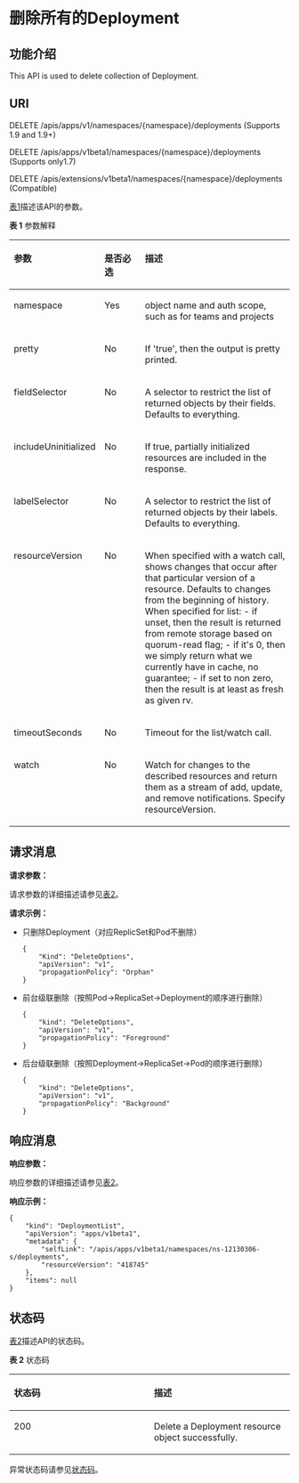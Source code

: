 # 删除所有的Deployment<a name="cce_02_0122"></a>

## 功能介绍<a name="section58759520"></a>

This API is used to delete collection of Deployment.

## URI<a name="section59073635"></a>

DELETE /apis/apps/v1/namespaces/\{namespace\}/deployments \(Supports 1.9 and 1.9+\)

DELETE /apis/apps/v1beta1/namespaces/\{namespace\}/deployments \(Supports only1.7\)

DELETE /apis/extensions/v1beta1/namespaces/\{namespace\}/deployments \(Compatible\)

[表1](#d0e35322)描述该API的参数。

**表 1**  参数解释

<a name="d0e35322"></a>
<table><thead align="left"><tr id="row32289194"><th class="cellrowborder" valign="top" width="22.45%" id="mcps1.2.4.1.1"><p id="p65652297517"><a name="p65652297517"></a><a name="p65652297517"></a>参数</p>
</th>
<th class="cellrowborder" valign="top" width="16.33%" id="mcps1.2.4.1.2"><p id="p165661629135114"><a name="p165661629135114"></a><a name="p165661629135114"></a>是否必选</p>
</th>
<th class="cellrowborder" valign="top" width="61.22%" id="mcps1.2.4.1.3"><p id="p14567629115114"><a name="p14567629115114"></a><a name="p14567629115114"></a>描述</p>
</th>
</tr>
</thead>
<tbody><tr id="row60766168"><td class="cellrowborder" valign="top" width="22.45%" headers="mcps1.2.4.1.1 "><p id="p23112558"><a name="p23112558"></a><a name="p23112558"></a>namespace</p>
</td>
<td class="cellrowborder" valign="top" width="16.33%" headers="mcps1.2.4.1.2 "><p id="p60177946"><a name="p60177946"></a><a name="p60177946"></a>Yes</p>
</td>
<td class="cellrowborder" valign="top" width="61.22%" headers="mcps1.2.4.1.3 "><p id="p42575425"><a name="p42575425"></a><a name="p42575425"></a>object name and auth scope, such as for teams and projects</p>
</td>
</tr>
<tr id="row47634511"><td class="cellrowborder" valign="top" width="22.45%" headers="mcps1.2.4.1.1 "><p id="p33190205"><a name="p33190205"></a><a name="p33190205"></a>pretty</p>
</td>
<td class="cellrowborder" valign="top" width="16.33%" headers="mcps1.2.4.1.2 "><p id="p4052059"><a name="p4052059"></a><a name="p4052059"></a>No</p>
</td>
<td class="cellrowborder" valign="top" width="61.22%" headers="mcps1.2.4.1.3 "><p id="p59781329"><a name="p59781329"></a><a name="p59781329"></a>If 'true', then the output is pretty printed.</p>
</td>
</tr>
<tr id="row1161053"><td class="cellrowborder" valign="top" width="22.45%" headers="mcps1.2.4.1.1 "><p id="p26936459"><a name="p26936459"></a><a name="p26936459"></a>fieldSelector</p>
</td>
<td class="cellrowborder" valign="top" width="16.33%" headers="mcps1.2.4.1.2 "><p id="p34369574"><a name="p34369574"></a><a name="p34369574"></a>No</p>
</td>
<td class="cellrowborder" valign="top" width="61.22%" headers="mcps1.2.4.1.3 "><p id="p32472085"><a name="p32472085"></a><a name="p32472085"></a>A selector to restrict the list of returned objects by their fields. Defaults to everything.</p>
</td>
</tr>
<tr id="row23813312"><td class="cellrowborder" valign="top" width="22.45%" headers="mcps1.2.4.1.1 "><p id="p49830089"><a name="p49830089"></a><a name="p49830089"></a>includeUninitialized</p>
</td>
<td class="cellrowborder" valign="top" width="16.33%" headers="mcps1.2.4.1.2 "><p id="p9705370"><a name="p9705370"></a><a name="p9705370"></a>No</p>
</td>
<td class="cellrowborder" valign="top" width="61.22%" headers="mcps1.2.4.1.3 "><p id="p28784318"><a name="p28784318"></a><a name="p28784318"></a>If true, partially initialized resources are included in the response.</p>
</td>
</tr>
<tr id="row57732278"><td class="cellrowborder" valign="top" width="22.45%" headers="mcps1.2.4.1.1 "><p id="p45802961"><a name="p45802961"></a><a name="p45802961"></a>labelSelector</p>
</td>
<td class="cellrowborder" valign="top" width="16.33%" headers="mcps1.2.4.1.2 "><p id="p19052373"><a name="p19052373"></a><a name="p19052373"></a>No</p>
</td>
<td class="cellrowborder" valign="top" width="61.22%" headers="mcps1.2.4.1.3 "><p id="p66847208"><a name="p66847208"></a><a name="p66847208"></a>A selector to restrict the list of returned objects by their labels. Defaults to everything.</p>
</td>
</tr>
<tr id="row64753968"><td class="cellrowborder" valign="top" width="22.45%" headers="mcps1.2.4.1.1 "><p id="p10580064"><a name="p10580064"></a><a name="p10580064"></a>resourceVersion</p>
</td>
<td class="cellrowborder" valign="top" width="16.33%" headers="mcps1.2.4.1.2 "><p id="p51678836"><a name="p51678836"></a><a name="p51678836"></a>No</p>
</td>
<td class="cellrowborder" valign="top" width="61.22%" headers="mcps1.2.4.1.3 "><p id="p25236181"><a name="p25236181"></a><a name="p25236181"></a>When specified with a watch call, shows changes that occur after that particular version of a resource. Defaults to changes from the beginning of history. When specified for list: - if unset, then the result is returned from remote storage based on quorum-read flag; - if it's 0, then we simply return what we currently have in cache, no guarantee; - if set to non zero, then the result is at least as fresh as given rv.</p>
</td>
</tr>
<tr id="row25799037"><td class="cellrowborder" valign="top" width="22.45%" headers="mcps1.2.4.1.1 "><p id="p9347259"><a name="p9347259"></a><a name="p9347259"></a>timeoutSeconds</p>
</td>
<td class="cellrowborder" valign="top" width="16.33%" headers="mcps1.2.4.1.2 "><p id="p18930554"><a name="p18930554"></a><a name="p18930554"></a>No</p>
</td>
<td class="cellrowborder" valign="top" width="61.22%" headers="mcps1.2.4.1.3 "><p id="p56979938"><a name="p56979938"></a><a name="p56979938"></a>Timeout for the list/watch call.</p>
</td>
</tr>
<tr id="row43057396"><td class="cellrowborder" valign="top" width="22.45%" headers="mcps1.2.4.1.1 "><p id="p65097067"><a name="p65097067"></a><a name="p65097067"></a>watch</p>
</td>
<td class="cellrowborder" valign="top" width="16.33%" headers="mcps1.2.4.1.2 "><p id="p38371103"><a name="p38371103"></a><a name="p38371103"></a>No</p>
</td>
<td class="cellrowborder" valign="top" width="61.22%" headers="mcps1.2.4.1.3 "><p id="p21051639"><a name="p21051639"></a><a name="p21051639"></a>Watch for changes to the described resources and return them as a stream of add, update, and remove notifications. Specify resourceVersion.</p>
</td>
</tr>
</tbody>
</table>

## 请求消息<a name="section61900675"></a>

**请求参数：**

请求参数的详细描述请参见[表2](删除DaemonSet.md#table191461259175715)。

**请求示例：**

-   只删除Deployment（对应ReplicSet和Pod不删除）

    ```
    {
        "Kind": "DeleteOptions",
        "apiVersion": "v1",
        "propagationPolicy": "Orphan"
    }
    ```

-   前台级联删除（按照Pod-\>ReplicaSet-\>Deployment的顺序进行删除）

    ```
    {
        "kind": "DeleteOptions",
        "apiVersion": "v1",
        "propagationPolicy": "Foreground"
    }
    ```

-   后台级联删除（按照Deployment-\>ReplicaSet-\>Pod的顺序进行删除）

    ```
    {
        "kind": "DeleteOptions",
        "apiVersion": "v1",
        "propagationPolicy": "Background"
    }
    ```


## 响应消息<a name="section20235168"></a>

**响应参数：**

响应参数的详细描述请参见[表2](创建Deployment.md#table12862324102610)。

**响应示例：**

```
{
    "kind": "DeploymentList",
    "apiVersion": "apps/v1beta1",
    "metadata": {
        "selfLink": "/apis/apps/v1beta1/namespaces/ns-12130306-s/deployments",
        "resourceVersion": "418745"
    },
    "items": null
}
```

## 状态码<a name="section47898787"></a>

[表2](#d0e35450)描述API的状态码。

**表 2**  状态码

<a name="d0e35450"></a>
<table><thead align="left"><tr id="row7535426"><th class="cellrowborder" valign="top" width="50%" id="mcps1.2.3.1.1"><p id="p6389758"><a name="p6389758"></a><a name="p6389758"></a>状态码</p>
</th>
<th class="cellrowborder" valign="top" width="50%" id="mcps1.2.3.1.2"><p id="p47808350"><a name="p47808350"></a><a name="p47808350"></a>描述</p>
</th>
</tr>
</thead>
<tbody><tr id="row47271114"><td class="cellrowborder" valign="top" width="50%" headers="mcps1.2.3.1.1 "><p id="p3755051"><a name="p3755051"></a><a name="p3755051"></a>200</p>
</td>
<td class="cellrowborder" valign="top" width="50%" headers="mcps1.2.3.1.2 "><p id="p35723753"><a name="p35723753"></a><a name="p35723753"></a>Delete a Deployment resource object successfully.</p>
</td>
</tr>
</tbody>
</table>

异常状态码请参见[状态码](状态码.md)。

